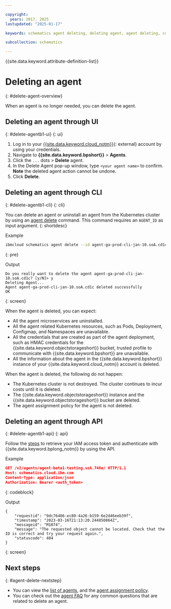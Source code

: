 ```yaml
---

copyright:
  years: 2017, 2025
lastupdated: "2025-01-17"

keywords: schematics agent deleting, deleting agent, agent deleting, command-line, api, ui

subcollection: schematics

---
```


{{site.data.keyword.attribute-definition-list}}

# Deleting an agent
{: #delete-agent-overview}

When an agent is no longer needed, you can delete the agent.



## Deleting an agent through UI
{: #delete-agentb1-ui}
{: ui}

1. Log in to your [{{site.data.keyword.cloud_notm}}](https://cloud.ibm.com/){: external} account by using your credentials.
2. Navigate to **{{site.data.keyword.bpshort}}** > **Agents**.
3. Click the `...` dots > **Delete** agent.
4. In the Delete Agent pop-up window, type `<your agent name>` to confirm. **Note** the deleted agent action cannot be undone.
5. Click **Delete**.

## Deleting an agent through CLI
{: #delete-agentb1-cli}
{: cli}

You can delete an agent or uninstall an agent from the Kubernetes cluster by using an [agent delete](/docs/schematics?topic=schematics-schematics-cli-reference&interface=cli#schematics-agent-delete) command. This command requires an `AGENT_ID` as input argument.
{: shortdesc}

Example

```sh
ibmcloud schematics agent delete --id agent-ga-prod-cli-jan-10.soA.cd1c
```
{: pre}

Output

```text
Do you really want to delete the agent agent-ga-prod-cli-jan-10.soA.cd1c? [y/N]> y
Deleting Agent...
Agent agent-ga-prod-cli-jan-10.soA.cd1c deleted successfully
OK
```
{: screen}

When the agent is deleted, you can expect:

- All the agent microservices are uninstalled.
- All the agent related Kubernetes resources, such as Pods, Deployment, Configmap, and Namespaces are unavailable.
- All the credentials that are created as part of the agent deployment, such as HMAC credentials for the {{site.data.keyword.objectstorageshort}} bucket, trusted profile to communicate with {{site.data.keyword.bpshort}} are unavailable.
- All the information about the agent in the {{site.data.keyword.bpshort}} instance of your {{site.data.keyword.cloud_notm}} account is deleted.

When the agent is deleted, the following do not happen:

- The Kubernetes cluster is not destroyed. The cluster continues to incur costs until it is deleted. 
- The {{site.data.keyword.objectstorageshort}} instance and the {{site.data.keyword.objectstorageshort}} bucket are deleted.
- The agent assignment policy for the agent is not deleted.

## Deleting an agent through API
{: #delete-agentb1-api}
{: api}

Follow the [steps](/docs/schematics?topic=schematics-setup-api#cs_api) to retrieve your IAM access token and authenticate with {{site.data.keyword.bplong_notm}} by using the API. 

Example

```json
GET /v2/agents/agent-beta1-testing.soA.748e/ HTTP/1.1
Host: schematics.cloud.ibm.com
Content-Type: application/json
Authorization: Bearer <auth_token>

```
{: codeblock}

Output

```text
{
    "requestid": "9dc76486-ec80-4a26-b159-6e2d46eeb39f",
    "timestamp": "2023-03-16T21:13:20.244850864Z",
    "messageid": "M1074",
    "message": "The requested object cannot be located. Check that the ID is correct and try your request again.",
    "statuscode": 404
}

```
{: screen}



## Next steps
{: #agent-delete-nextstep}

- You can view the [list of agents](/docs/schematics?topic=schematics-display-agentb1-overview&interface=cli), and the [agent assignment policy](/docs/schematics?topic=schematics-policy-manage&interface=cli).
- You can check out the [agent FAQ](/docs/schematics?topic=schematics-faqs-agent) for any common questions that are related to delete an agent.

